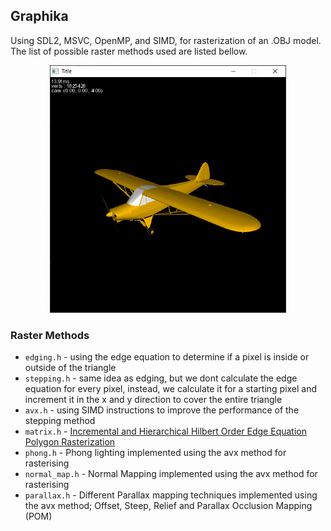 ## Graphika

Using SDL2, MSVC, OpenMP, and SIMD, for rasterization of an .OBJ model. The list of possible raster methods used are listed bellow.

<p align="center">
  <img width="75%" src="images/plane_phong.PNG">
</p>

### Raster Methods
- ```edging.h``` - using the edge equation to determine if a pixel is inside or outside of the triangle
- ```stepping.h``` - same idea as edging, but we dont calculate the edge equation for every pixel, instead, we calculate it for a starting pixel and increment it in the x and y direction to cover the entire triangle
- ```avx.h``` - using SIMD instructions to improve the performance of the stepping method
- ```matrix.h``` - [Incremental and Hierarchical Hilbert Order Edge Equation Polygon Rasterization](https://doi.org/10.1145/383507.383528)
- ```phong.h``` - Phong lighting implemented using the avx method for rasterising
- ```normal_map.h``` - Normal Mapping implemented using the avx method for rasterising
- ```parallax.h``` - Different Parallax mapping techniques implemented using the avx method; Offset, Steep, Relief and Parallax Occlusion Mapping (POM)  
